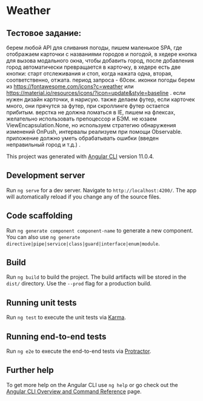 # Weather

## Тестовое задание: 
берем любой API для сливания погоды, пишем маленькое SPA, где отображаем карточки
 с названиями городов и погодой, в хедере кнопка для вызова модального окна,
  чтобы добавить город, после добавления город автоматически превращается в карточку,
   в хедере есть две кнопки: старт отслеживания и стоп, когда нажата одна, вторая,
    соответственно, отжата. период запроса - 60сек. иконки погоды берем из
     https://fontawesome.com/icons?c=weather или https://material.io/resources/icons/?icon=update&style=baseline .
      если нужен дизайн карточки, я нарисую. также делаем футер, если карточек много,
       они прячутся за футер, при скроллинге футер остается прибитым.
        верстка не должна ломаться в IE, пишем на флексах, желательно использовать препоцессор и БЭМ.
         не юзаем ViewEncapsulation.None, но  используем стратегию обнаружения изменений OnPush,
          интервалы реализуем при помощи Observable.
           приложение должно уметь обрабатывать ошибки (введен неправильный город и т.д.) .

This project was generated with [Angular CLI](https://github.com/angular/angular-cli) version 11.0.4.

## Development server

Run `ng serve` for a dev server. Navigate to `http://localhost:4200/`. The app will automatically reload if you change any of the source files.

## Code scaffolding

Run `ng generate component component-name` to generate a new component. You can also use `ng generate directive|pipe|service|class|guard|interface|enum|module`.

## Build

Run `ng build` to build the project. The build artifacts will be stored in the `dist/` directory. Use the `--prod` flag for a production build.

## Running unit tests

Run `ng test` to execute the unit tests via [Karma](https://karma-runner.github.io).

## Running end-to-end tests

Run `ng e2e` to execute the end-to-end tests via [Protractor](http://www.protractortest.org/).

## Further help

To get more help on the Angular CLI use `ng help` or go check out the [Angular CLI Overview and Command Reference](https://angular.io/cli) page.

